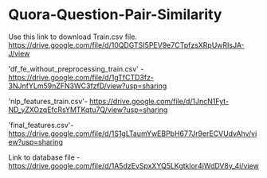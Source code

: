 # Quora-Question-Pair-Similarity


Use this link to download Train.csv file.
https://drive.google.com/file/d/10QDGTSI5PEV9e7CTpfzsXRpUwRIsJA-J/view

'df_fe_without_preprocessing_train.csv' -
https://drive.google.com/file/d/1gTfCTD3fz-3NJnfYLm59nZFN3WC3fzfD/view?usp=sharing

'nlp_features_train.csv'- 
https://drive.google.com/file/d/1JncN1Fyt-ND_yZXOzqEfcRsYMTKqtu7Q/view?usp=sharing

'final_features.csv'-
https://drive.google.com/file/d/1S1gLTaumYwEBPbH677Jr9erECVUdvAhv/view?usp=sharing

Link to database file -
https://drive.google.com/file/d/1A5dzEvSpxXYQ5LKgtklor4jWdDV8y_4i/view
